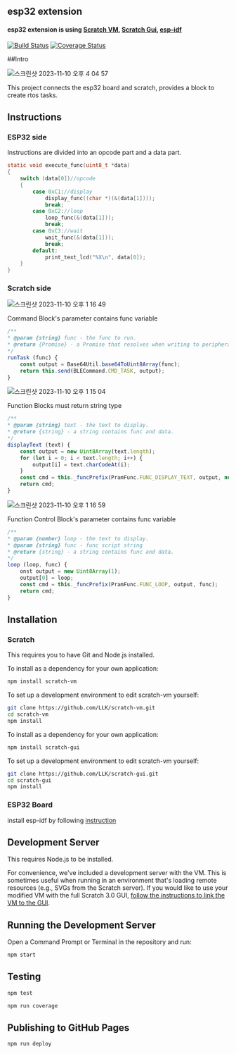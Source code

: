 ## esp32 extension

#### esp32 extension is using [Scratch VM](https://github.com/scratchfoundation/scratch-vm), [Scratch Gui](https://github.com/scratchfoundation/scratch-gui), [esp-idf](https://github.com/espressif/esp-idf/tree/master/examples/bluetooth/nimble/bleprph)

[![Build Status](https://travis-ci.org/LLK/scratch-vm.svg?branch=develop)](https://travis-ci.org/LLK/scratch-vm)
[![Coverage Status](https://coveralls.io/repos/github/LLK/scratch-vm/badge.svg?branch=develop)](https://coveralls.io/github/LLK/scratch-vm?branch=develop)

##Intro

![스크린샷 2023-11-10 오후 4 04 57](https://github.com/2023-Education-Board-Project/.github/assets/69339846/b8b04a4b-1d47-40ab-bb7b-3f239693cfa9)

This project connects the esp32 board and scratch, provides a block to create rtos tasks.

## Instructions

### ESP32 side

Instructions are divided into an opcode part and a data part.

```c
static void execute_func(uint8_t *data)
{
	switch (data[0])//opcode
	{
		case 0xC1://display
			display_func((char *)(&(data[1])));
			break;
		case 0xC2://loop
			loop_func(&(data[1]));
			break;
		case 0xC3://wait
			wait_func(&(data[1]));
			break;
		default:
			print_text_lcd("%X\n", data[0]);
	}
}
```

### Scratch side

![스크린샷 2023-11-10 오후 1 16 49](https://github.com/2023-Education-Board-Project/.github/assets/69339846/1994296f-6eed-45f1-b9c8-31385e3cee9a)

Command Block's parameter contains func variable

```javascript
/**
* @param {string} func - the func to run.
* @return {Promise} - a Promise that resolves when writing to peripheral.
*/
runTask (func) {
    const output = Base64Util.base64ToUint8Array(func);
    return this.send(BLECommand.CMD_TASK, output);
}
```

![스크린샷 2023-11-10 오후 1 15 04](https://github.com/2023-Education-Board-Project/.github/assets/69339846/133e95c9-ea90-4c12-aaf2-2c4bf23bd2bd)

Function Blocks must return string type

```javascript
/**
* @param {string} text - the text to display.
* @return {string} - a string contains func and data.
*/
displayText (text) {
    const output = new Uint8Array(text.length);
    for (let i = 0; i < text.length; i++) {
        output[i] = text.charCodeAt(i);
    }
    const cmd = this._funcPrefix(PramFunc.FUNC_DISPLAY_TEXT, output, null);
    return cmd;
}
```

![스크린샷 2023-11-10 오후 1 16 59](https://github.com/2023-Education-Board-Project/.github/assets/69339846/5406cd0a-6b56-447f-a33a-8263c26e27c9)

Function Control Block's parameter contains func variable 
```javascript
/**
* @param {number} loop - the text to display.
* @param {string} func - func script string
* @return {string} - a string contains func and data.
*/
loop (loop, func) {
    onst output = new Uint8Array(1);
    output[0] = loop;
    const cmd = this._funcPrefix(PramFunc.FUNC_LOOP, output, func);
    return cmd;
}
```

## Installation

### Scratch

This requires you to have Git and Node.js installed.

To install as a dependency for your own application:
```bash
npm install scratch-vm
```
To set up a development environment to edit scratch-vm yourself:
```bash
git clone https://github.com/LLK/scratch-vm.git
cd scratch-vm
npm install
```
To install as a dependency for your own application:
```bash
npm install scratch-gui
```
To set up a development environment to edit scratch-vm yourself:
```bash
git clone https://github.com/LLK/scratch-gui.git
cd scratch-gui
npm install
```

### ESP32 Board

install esp-idf by following [instruction](https://github.com/espressif/esp-idf/tree/master)

## Development Server
This requires Node.js to be installed.

For convenience, we've included a development server with the VM. This is sometimes useful when running in an environment that's loading remote resources (e.g., SVGs from the Scratch server). If you would like to use your modified VM with the full Scratch 3.0 GUI, [follow the instructions to link the VM to the GUI](https://github.com/LLK/scratch-gui/wiki/Getting-Started).

## Running the Development Server
Open a Command Prompt or Terminal in the repository and run:
```bash
npm start
```

## Testing
```bash
npm test
```

```bash
npm run coverage
```

## Publishing to GitHub Pages
```bash
npm run deploy
```
